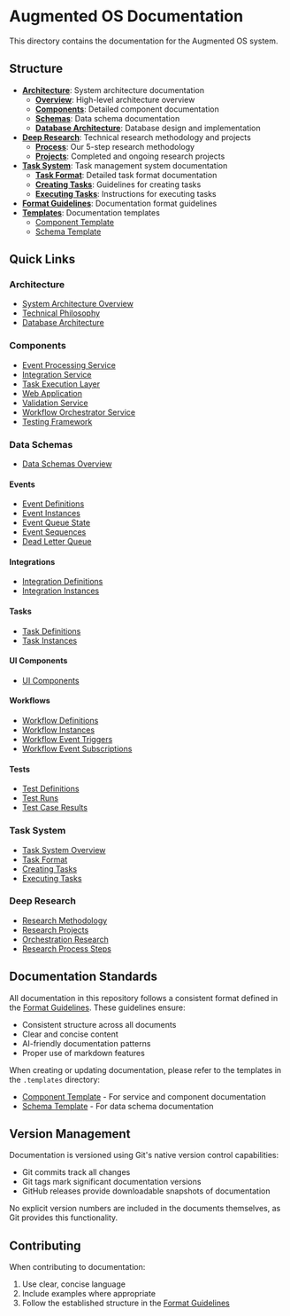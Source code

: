 # Augmented OS Documentation

This directory contains the documentation for the Augmented OS system.

## Structure

* **[Architecture](./architecture/README.md)**: System architecture documentation
  * **[Overview](./architecture/overview.md)**: High-level architecture overview
  * **[Components](./architecture/components/README.md)**: Detailed component documentation
  * **[Schemas](./architecture/schemas/README.md)**: Data schema documentation
  * **[Database Architecture](./architecture/database_architecture.md)**: Database design and implementation
* **[Deep Research](./deep-research/README.md)**: Technical research methodology and projects
  * **[Process](./deep-research/process/README.md)**: Our 5-step research methodology
  * **[Projects](./deep-research/projects/README.md)**: Completed and ongoing research projects
* **[Task System](./task-system/README.md)**: Task management system documentation
  * **[Task Format](./task-system/task-format.md)**: Detailed task format documentation
  * **[Creating Tasks](./task-system/creating-tasks.md)**: Guidelines for creating tasks
  * **[Executing Tasks](./task-system/executing-tasks.md)**: Instructions for executing tasks
* **[Format Guidelines](./format.md)**: Documentation format guidelines
* **[Templates](./.templates/)**: Documentation templates
  * [Component Template](./.templates/component-template.md)
  * [Schema Template](./.templates/schema-template.md)

## Quick Links

### Architecture

* [System Architecture Overview](./architecture/overview.md)
* [Technical Philosophy](./architecture/README.md#technical-philosophy)
* [Database Architecture](./architecture/database_architecture.md)

### Components

* [Event Processing Service](./architecture/components/event_processing_service/)
* [Integration Service](./architecture/components/integration_service/)
* [Task Execution Layer](./architecture/components/task_execution_layer/)
* [Web Application](./architecture/components/web_application/)
* [Validation Service](./architecture/components/validation_service/)
* [Workflow Orchestrator Service](./architecture/components/workflow_orchestrator_service/)
* [Testing Framework](./architecture/components/testing_framework/)

### Data Schemas

* [Data Schemas Overview](./architecture/schemas/README.md#schemas)

#### Events

* [Event Definitions](./architecture/schemas/event_definitions.md)
* [Event Instances](./architecture/schemas/event_instances.md)
* [Event Queue State](./architecture/schemas/event_queue_state.md)
* [Event Sequences](./architecture/schemas/event_sequences.md)
* [Dead Letter Queue](./architecture/schemas/dead_letter_queue.md)

#### Integrations

* [Integration Definitions](./architecture/schemas/integration_definitions.md)
* [Integration Instances](./architecture/schemas/integration_instances.md)

#### Tasks

* [Task Definitions](./architecture/schemas/task_definitions.md)
* [Task Instances](./architecture/schemas/task_instances.md)

#### UI Components

* [UI Components](./architecture/schemas/ui_components.md)

#### Workflows

* [Workflow Definitions](./architecture/schemas/workflow_definitions.md)
* [Workflow Instances](./architecture/schemas/workflow_instances.md)
* [Workflow Event Triggers](./architecture/schemas/workflow_event_triggers.md)
* [Workflow Event Subscriptions](./architecture/schemas/workflow_event_subscriptions.md)

#### Tests

* [Test Definitions](./architecture/schemas/test_definitions.md)
* [Test Runs](./architecture/schemas/test_runs.md)
* [Test Case Results](./architecture/schemas/test_case_results.md)

### Task System

* [Task System Overview](./task-system/README.md)
* [Task Format](./task-system/task-format.md)
* [Creating Tasks](./task-system/creating-tasks.md)
* [Executing Tasks](./task-system/executing-tasks.md)

### Deep Research

* [Research Methodology](./deep-research/process/README.md)
* [Research Projects](./deep-research/projects/README.md)
* [Orchestration Research](./deep-research/projects/orchestration/README.md)
* [Research Process Steps](./deep-research/process/README.md#the-5-step-process)

## Documentation Standards

All documentation in this repository follows a consistent format defined in the [Format Guidelines](./format.md). These guidelines ensure:

* Consistent structure across all documents
* Clear and concise content
* AI-friendly documentation patterns
* Proper use of markdown features

When creating or updating documentation, please refer to the templates in the `.templates` directory:

* [Component Template](./.templates/component-template.md) - For service and component documentation
* [Schema Template](./.templates/schema-template.md) - For data schema documentation

## Version Management

Documentation is versioned using Git's native version control capabilities:

* Git commits track all changes
* Git tags mark significant documentation versions
* GitHub releases provide downloadable snapshots of documentation

No explicit version numbers are included in the documents themselves, as Git provides this functionality.

## Contributing

When contributing to documentation:


1. Use clear, concise language
2. Include examples where appropriate
3. Follow the established structure in the [Format Guidelines](./format.md)


